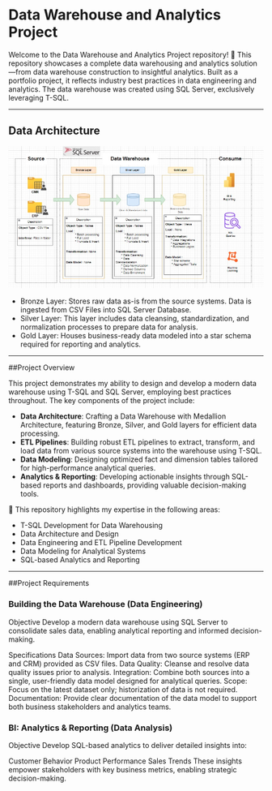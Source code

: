 # Data Warehouse and Analytics Project

Welcome to the Data Warehouse and Analytics Project repository! 🌟 This repository showcases a complete data warehousing and analytics solution—from data warehouse construction to insightful analytics. Built as a portfolio project, it reflects industry best practices in data engineering and analytics. The data warehouse was created using SQL Server, exclusively leveraging T-SQL.

---

## Data Architecture
![Data architedture diagram](Docs/data_architecture_highlevel.jpg)

* Bronze Layer: Stores raw data as-is from the source systems. Data is ingested from CSV Files into SQL Server Database.
* Silver Layer: This layer includes data cleansing, standardization, and normalization processes to prepare data for analysis.
* Gold Layer: Houses business-ready data modeled into a star schema required for reporting and analytics.

---
##Project Overview

This project demonstrates my ability to design and develop a modern data warehouse using T-SQL and SQL Server, employing best practices throughout. The key components of the project include:

- **Data Architecture**: Crafting a Data Warehouse with Medallion Architecture, featuring Bronze, Silver, and Gold layers for efficient data processing.
- **ETL Pipelines**: Building robust ETL pipelines to extract, transform, and load data from various source systems into the warehouse using T-SQL.
- **Data Modeling**: Designing optimized fact and dimension tables tailored for high-performance analytical queries.
- **Analytics & Reporting**: Developing actionable insights through SQL-based reports and dashboards, providing valuable decision-making tools.

🎯 This repository highlights my expertise in the following areas:

- T-SQL Development for Data Warehousing
- Data Architecture and Design
- Data Engineering and ETL Pipeline Development
- Data Modeling for Analytical Systems
- SQL-based Analytics and Reporting

---

##Project Requirements
### Building the Data Warehouse (Data Engineering)
Objective
Develop a modern data warehouse using SQL Server to consolidate sales data, enabling analytical reporting and informed decision-making.

Specifications
Data Sources: Import data from two source systems (ERP and CRM) provided as CSV files.
Data Quality: Cleanse and resolve data quality issues prior to analysis.
Integration: Combine both sources into a single, user-friendly data model designed for analytical queries.
Scope: Focus on the latest dataset only; historization of data is not required.
Documentation: Provide clear documentation of the data model to support both business stakeholders and analytics teams.

### BI: Analytics & Reporting (Data Analysis)
Objective
Develop SQL-based analytics to deliver detailed insights into:

Customer Behavior
Product Performance
Sales Trends
These insights empower stakeholders with key business metrics, enabling strategic decision-making.


